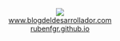 <div align="center">
<img src="https://raw.githubusercontent.com/rubenfgr/rubenfgr.github.io/b5205014cf5535234f31c5656431a493667a8121/assets/img/logo_pub_by.svg">
<br />
<a href="https://blogdeldesarrollador.com" target="_blank">www.blogdeldesarrollador.com</a>
<br>
<a href="https://rubenfgr.github.io/" target="_blank">rubenfgr.github.io</a>
</div>
